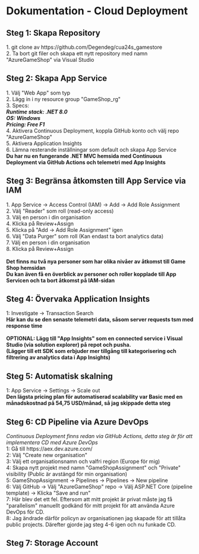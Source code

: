# Dokumentation - Cloud Deployment
<h2>Steg 1: Skapa Repository</h2>
1. git clone av https://github.com/Degendeg/cua24s_gamestore<br/>
2. Ta bort git filer och skapa ett nytt repository med namn "AzureGameShop" via Visual Studio<br/>
<h2>Steg 2: Skapa App Service</h2>
1. Välj "Web App" som typ<br/>
2. Lägg in i ny resource group "GameShop_rg"<br/>
3. Specs:<br/>
<i><b>
  Runtime stack: .NET 8.0<br/>
  OS: Windows<br/>
  Pricing: Free F1<br/>
</b></i>
4. Aktivera Continuous Deployment, koppla GitHub konto och välj repo "AzureGameShop"<br/>
5. Aktivera Application Insights<br/>
6. Lämna resterande inställningar som default och skapa App Service<br/>
<b>Du har nu en fungerande .NET MVC hemsida med Continuous Deployment via GitHub Actions och telemetri med App Insights</b>
<h2>Steg 3: Begränsa åtkomsten till App Service via IAM</h2>
1. App Service -> Access Control (IAM) -> Add -> Add Role Assignment<br/>
2. Välj "Reader" som roll (read-only access)<br/>
3. Välj en person i din organisation<br/>
4. Klicka på Review+Assign<br/>
5. Klicka på "Add -> Add Role Assignment" igen<br/>
6. Välj "Data Purger" som roll (Kan endast ta bort analytics data)<br/>
7. Välj en person i din organisation<br/>
8. Klicka på Review+Assign<br/><br/>
<b>Det finns nu två nya personer som har olika nivåer av åtkomst till Game Shop hemsidan<br>
Du kan även få en överblick av personer och roller kopplade till App Servicen och ta bort åtkomst på IAM-sidan</b>
<h2>Steg 4: Övervaka Application Insights</h2>
1: Investigate -> Transaction Search<br>
<b>Här kan du se den senaste telemetri data, såsom server requests tsm med response time<br><br>
OPTIONAL: Lägg till "App Insights" som en connected service i Visual Studio (via solution explorer) på repot och pusha.<br>
(Lägger till ett SDK som erbjuder mer tillgång till kategorisering och filtrering av analytics data i App Insights)</b>
<h2>Steg 5: Automatisk skalning</h2>
1: App Service -> Settings -> Scale out<br>
<b>Den lägsta pricing plan för automatiserad scalability var Basic med en månadskostnad på 54,75 USD/månad, så jag skippade detta steg</b>
<h2>Steg 6: CD Pipeline via Azure DevOps</h2>
<i>Continuous Deployment finns redan via GitHub Actions, detta steg är för att implementera CD med Azure DevOps</i><br>
1: Gå till https://aex.dev.azure.com/<br>
2: Välj "Create new organisation"<br>
3: Välj ett organisationsnamn och valfri region (Europe för mig)<br>
4: Skapa nytt projekt med namn "GameShopAssignment" och "Private" visibility (Public är avstängd för min organisation)<br>
5: GameShopAssignment -> Pipelines -> Pipelines -> New pipeline<br>
6: Välj GitHub -> Välj "AzureGameShop" repo -> Välj ASP.NET Core (pipeline template) -> Klicka "Save and run"<br>
7: Här blev det ett fel. Eftersom att mitt projekt är privat måste jag få "parallelism" manuellt godkänd för mitt projekt för att använda Azure DevOps för CD.<br>
8: Jag ändrade därför policyn av organisationen jag skapade för att tillåta public projects. Därefter gjorde jag steg 4-6 igen och nu funkade CD.<br>

<h2>Steg 7: Storage Account</h2>
